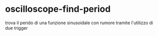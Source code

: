 # oscilloscope-find-period
trova il perido di una funzione sinusoidale con rumore tramite l'utilizzo di due trigger
